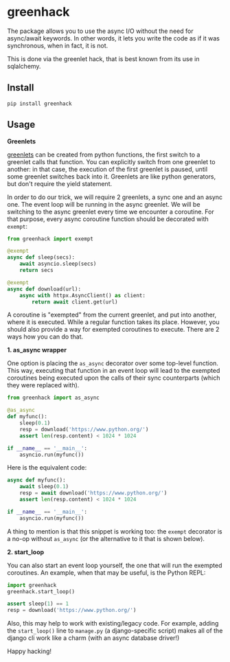 # greenhack

The package allows you to use the async I/O
without the need for async/await keywords. In other words,
it lets you write the code as if it was synchronous,
when in fact, it is not.

This is done via the greenlet hack,
that is best known from its use in sqlalchemy.



## Install

```
pip install greenhack
```

## Usage

**Greenlets**

[greenlets](https://greenlet.readthedocs.io)
can be created from python functions, the first switch to a greenlet
calls that function.
You can explicitly switch from one
greenlet to another: in that case, the execution of the first greenlet is paused,
until some greenlet switches back into it. Greenlets are like python generators,
but don't require the yield statement.

In order to do our trick, we will require 2 greenlets, a sync one and an async one.
The event loop will be running in the async greenlet.
We will be switching to the async greenlet every time we encounter a coroutine.
For that purpose, every async coroutine function should be decorated with
`exempt`:

```python
from greenhack import exempt

@exempt
async def sleep(secs):
    await asyncio.sleep(secs)
    return secs

@exempt
async def download(url):
    async with httpx.AsyncClient() as client:
        return await client.get(url)

```

A coroutine is "exempted" from the current greenlet, and put into another,
where it is executed. While a regular function takes its place.
However, you should also provide a way for exempted coroutines to execute.
There are 2 ways how you can do that.

**1. as_async wrapper**

One option is placing the `as_async` decorator over some top-level function.
This way, executing that function in an event loop will lead to the
exempted coroutines being executed upon the calls of their sync counterparts
(which they were replaced with).

```python
from greenhack import as_async

@as_async
def myfunc():
    sleep(0.1)
    resp = download('https://www.python.org/')
    assert len(resp.content) < 1024 * 1024

if __name__ == '__main__':
    asyncio.run(myfunc())
```

Here is the equivalent code:

```python
async def myfunc():
    await sleep(0.1)
    resp = await download('https://www.python.org/')
    assert len(resp.content) < 1024 * 1024

if __name__ == '__main__':
    asyncio.run(myfunc())
```

A thing to mention is that this snippet is working too:
the `exempt` decorator is a no-op without `as_async` (or the
alternative to it that is shown below).

**2. start_loop**

You can also start an event loop yourself, the one that will run the
exempted coroutines. An example, when that may be useful, is the Python REPL:

```python
import greenhack
greenhack.start_loop()

assert sleep(1) == 1
resp = download('https://www.python.org/')
```

Also, this may help to work with existing/legacy code. For example, adding the
`start_loop()` line to `manage.py` (a django-specific script) makes all of the
django cli work like a charm (with an async database driver!)

Happy hacking!